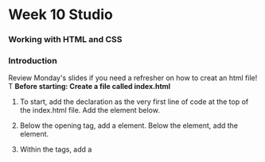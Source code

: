 # Week 10 Studio
### Working with HTML and CSS

### Introduction
Review Monday's slides if you need a refresher on how to creat an html file!
T
__Before starting: Create a file called index.html__

1. To start, add the <!DOCTYPE html> declaration as the very first line of code at the top of the index.html file. Add the <html> element below.

2. Below the <html> opening tag, add a <head> element. Below the <head> element, add the <body> element.

3. Within the <head> tags, add a <title> element. Title the website “Whitney Biennial 2022:”.

4. Directly below the opening <body> tag, add an <h1> that says:

“Quiet as It’s Kept”

Below that, add an <h2> that says:

“Apr 6–Sept 5, 2022”

5. Let’s add an info blurb about the Biennial. Between the <h1> and first <h2> tag, add a <p> tag that says:

“The Whitney Biennial has surveyed the landscape of American art, reflecting and shaping the cultural conversation, since 1932. The eightieth edition of the landmark exhibition is co-curated by David Breslin and Adrienne Edwards. Titled Quiet as It’s Kept, the 2022 Biennial features an intergenerational and interdisciplinary group of sixty-three artists and collectives whose dynamic works reflect the challenges, complexities, and possibilities of the American experience today."


6. After the <h2> tags, add another paragraph  using the <p> tag:

“Since the start of the pandemic, time has expanded, contracted, suspended, and blurred—often in dizzying succession. We began planning this Biennial in late 2019: before Covid and its reeling effects, before the uprisings demanding racial justice, before the widespread questioning of institutions and their structures, before the 2020 presidential election. Although underlying conditions are not new, their overlap, their intensity, and their sheer ubiquity created a context in which past, present, and future folded into one another. We organized this Biennial to reflect these precarious and improvised times. Many artists’ contributions are dynamic, taking different forms during the course of the exhibition. Artworks change, walls move, and performances animate the galleries and surrounding objects. The spaces of the Biennial contrast significantly, acknowledging the acute polarity of our society. One floor is a labyrinth, a dark space of containment; another is a clearing, open and light filled.”

7. After the last <h2> tag, add a final paragraph that says:

“Rather than offering a unified theme, we pursue a series of hunches throughout the exhibition: that abstraction demonstrates a tremendous capacity to create, share, and sometimes withhold meaning; that research-driven conceptual art can combine the lushness of ideas and materiality; that personal narratives sifted through political, literary, and pop cultures can address larger social frameworks; that artworks can complicate the meaning of “American” by addressing the country’s physical and psychological boundaries; and that our present moment can be reimagined by engaging with under-recognized artistic models and artists we have lost. Deliberately intergenerational and interdisciplinary, this Biennial proposes that cultural, aesthetic, and political possibility begins with meaningful exchange and reciprocity.”

8. 
Of course, this wouldn’t be a fashion blog without some images. Above each paragraph, add an <img> tag and set its src to be one of the following links:

https://whitneymedia.org/assets/image/827528/large_LITTLEISLAND_GUTPUNCH_Op3_web.jpg
https://whitneymedia.org/assets/image/827466/large_RS10789_Yoon_S_04.jpg
https://whitneymedia.org/assets/image/827510/large_RJ-Jan30-4_Web.jpg

9. The basic website is complete! Now let’s add an image of the Whitney's logo. Below the opening body tag, add an <img> tag with the following source:

https://www.brandingmag.com/wp-content/uploads/2013/06/whitney-museum-new-identity-1.jpg

10. Below the <img> tag, add an <h3> that says “Whitney Museum of American Art”

11. The whitney's site has a lot more than just the Biennial info on it. Let’s make a list of some related posts. Beneath the last paragraph, add a <h4> tag that says “Related Content”. Underneath that header tag, create an unordered list.

12. The unordered list should have the following four items:

“David Hammons: Day’s End”
Jennifer Packer: The Eye Is Not Satisfied With Seeing”
“The Whitney’s Collection: Selections from 1900 to 1965”
“Martine Gutierrez:
Supremacy”

13. Let’s get the page connected to the rest of the web! In the first paragraph, turn ‘Whitney Biennial’ into a link and have it go to: https://en.wikipedia.org/wiki/Whitney_Biennial.

Make sure to include the target="_blank" attribute so that it opens in a new page.

14. A good webpage has a footer. At the bottom of your body, add a new <div> and set its id='contact'. Inside the <div>, create a new <p> tag and put the following contact information inside of it:

email: admin@whitney.org | phone: 917-555-1098 | address: 99 Gansevoort Street, Lower Manhattan, New York City

15. Inside the contact <div>, put <strong> opening and closing tags around “email”, “phone”, and “address”.

16. Let’s make the Whitney's logo  a link to the contact section of the webpage. Find the whitney's <img> tag, and surround it by opening and closing <a> tags. In the <a> tag, set href="#contact".
